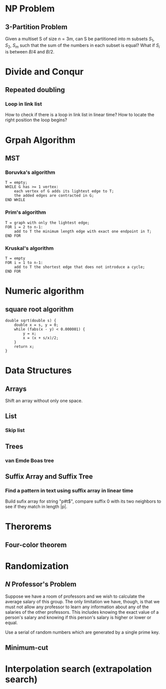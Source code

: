 # NP Problem
## 3-Partition Problem
Given a multiset S of size $n = 3m$, can S be partitioned into m subsets $S_1$,
      $S_2$, $S_m$ such that the sum of the numbers in each subset is equal?
      What if $S_i$ is between $B/4$ and $B/2$.

# Divide and Conqur
## Repeated doubling
### Loop in link list
How to check if there is a loop in link list in linear time? How to locate the
right position the loop begins? 

# Grpah Algorithm
## MST
### Boruvka's algorithm

    T = empty;
    WHILE G has >= 1 vertex: 
        each vertex of G adds its lightest edge to T;
        the added edges are contracted in G; 
    END WHILE
        

### Prim's algorithm

    T = graph with only the lightest edge;
    FOR i = 2 to n-1:
        add to T the minimum length edge with exact one endpoint in T;
    END FOR

### Kruskal's algorithm

    T = empty
    FOR i = 1 to n-1:
        add to T the shortest edge that does not introduce a cycle;
    END FOR

# Numeric algorithm
## square root algorithm

    double sqrt(double s) {
        double x = s, y = 0;
        while (fabs(x - y) < 0.000001) {
            y = x;
            x = (x + s/x)/2;
        }
        return x;
    }

# Data Structures
## Arrays
Shift an array without only one space.

## List
### Skip list
## Trees
### van Emde Boas tree

## Suffix Array and Suffix Tree
### Find a pattern in text using suffix array in linear time
Build sufix array for string "p#t$", compare suffix 0 with its two neighbors to
see if they match in length |p|. 

# Therorems
## Four-color theorem

# Randomization
## $N$ Professor's Problem
Suppose we have a room of professors and we wish to calculate the average salary
of this group. The only limitation we have, though, is that we must not allow
any professor to learn any information about any of the salaries of the other
professors. This includes knowing the exact value of a person's salary and
knowing if this person's salary is higher or lower or equal. 

Use a serial of random numbers which are generated by a single prime key. 

## Minimum-cut 

# Interpolation search (extrapolation search)
